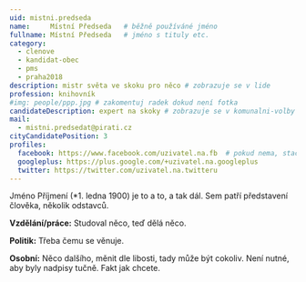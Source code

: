```yaml
---
uid: mistni.predseda
name:     Místní Předseda  	# běžně používáné jméno
fullname: Místní Předseda  	# jméno s tituly etc.
category:
  - clenove
  - kandidat-obec
  - pms
  - praha2018
description: mistr světa ve skoku pro něco # zobrazuje se v lide
profession: knihovník
#img: people/ppp.jpg # zakomentuj radek dokud není fotka
candidateDescription: expert na skoky # zobrazuje se v komunalni-volby
mail:
  - mistni.predsedat@pirati.cz
cityCandidatePosition: 3
profiles:
  facebook: https://www.facebook.com/uzivatel.na.fb  # pokud nema, staci smazat tuto radku
  googleplus: https://plus.google.com/+uzivatel.na.googleplus
  twitter: https://twitter.com/uzivatel.na.twitteru
---
```


Jméno Příjmení (*1. ledna 1900) je to a to, a tak dál. Sem patří představení člověka, několik odstavců.

**Vzdělání/práce:** Studoval něco, teď dělá něco.

**Politik:** Třeba čemu se věnuje.

**Osobní:** Něco dalšího, měnit dle libosti, tady může být cokoliv. Není nutné, aby byly nadpisy tučně. Fakt jak chcete.

